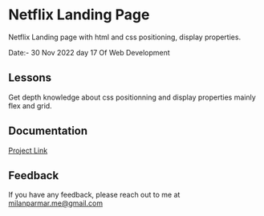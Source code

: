 
# Netflix Landing Page

 Netflix Landing page with html and css positioning, display properties. 

 Date:- 30 Nov 2022 day 17 Of Web Development

  
   
    


## Lessons

Get depth knowledge about css positionning and display properties mainly flex and grid.




## Documentation

[Project Link](https://netflix-india-with-using-positions.netlify.app)


## Feedback

If you have any feedback, please reach out to me at milanparmar.me@gmail.com


